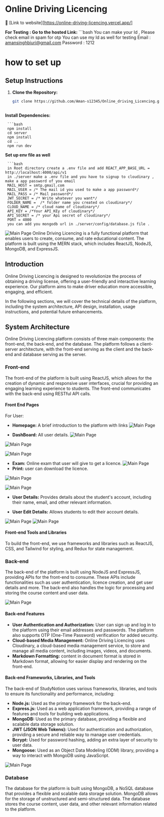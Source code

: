 
# Online Driving Licencing
:rocket: [Link to website][https://online-driving-licencing.vercel.app/]

 **For Testing : Go to the hosted Link:**
            ```bash
            You can make your Id , Please check email in spam for otp
            You can use my Id as well for testing
            Email : amansinghbiuri@gmail.com
            Password : 1212



# how to set up

## Setup Instructions

1. **Clone the Repository:**
   ```bash
   git clone https://github.com/Aman-s12345/Online_driving_Licencing.git 
  
**Install Dependencies:**

     ```bash
     npm install
     cd server
     npm install
     cd ..
     npm run dev

     
**Set up env file as well**

     ```bash
     in Root directory create a .env file and add REACT_APP_BASE_URL = http://localhost:4000/api/v1 
     in ./server make a .env file and you have to signup to cloudinary , make a app password of you email
     MAIL_HOST = smtp.gmail.com
     MAIL_USER = /* The mail id you used to make a app password*/
     MAIL_PASS = /* Mail password*/
     JWT_SECRET = /* Write whatever you want*/
     FOLDER_NAME =  /* folder name you created on cloudinary*/
     CLOUD_NAME = /* cloud name of cloudinary*/
     API_KEY = /*Your API_KEy of cloudinary*/
     API_SECRET = /* your Api secret of cloudinary*/
     PORT = 4000
     you can add you mongodb url in ./server/config/database.js file .



![Main Page](image/driving_home.png)
Online Driving Licencing is a fully functional  platform that enables users to create, consume, and rate educational content. The platform is built using the MERN stack, which includes ReactJS, NodeJS, MongoDB, and ExpressJS.




## Introduction

Online Driving Licencing is designed to revolutionize the process of obtaining a driving license, offering a user-friendly and interactive learning experience. Our platform aims to make driver education more accessible, engaging, and efficient.

In the following sections, we will cover the technical details of the platform, including the system architecture, API design, installation, usage instructions, and potential future enhancements.

## System Architecture

Online Driving Licencing platform consists of three main components: the front-end, the back-end, and the database. The platform follows a client-server architecture, with the front-end serving as the client and the back-end and database serving as the server.

### Front-end

The front-end of the platform is built using ReactJS, which allows for the creation of dynamic and responsive user interfaces, crucial for providing an engaging learning experience to students. The front-end communicates with the back-end using RESTful API calls.

#### Front End Pages

For User:

- **Homepage:** A brief introduction to the platform with links
![Main Page](image/driving_home.png)

- **DashBoard:** All user details.
![Main Page](image/driving_whole_dashboard.png)

![Main Page](image/driving_dashbord_1.png)

![Main Page](image/driving_dashbord_2.png)

- **Exam:** Online exam that user will give to get a licence.
![Main Page](image/driving_dashboard_exam_1.png)
- **Print:** user can download the licence.

![Main Page](image/driving_dashboard_lincence.png)

![Main Page](image/driving_dashboard_lincence_pdf.png)
- **User Details:** Provides details about the student's account, including their name, email, and other relevant information.

- **User Edit Details:** Allows students to edit their account details.


![Main Page](image/driving_dashbord_edit_1.png)
![Main Page](image/driving_dashbord_edit_2.png)

#### Front-end Tools and Libraries

To build the front-end, we use frameworks and libraries such as ReactJS, CSS, and Tailwind for styling, and Redux for state management.

### Back-end

The back-end of the platform is built using NodeJS and ExpressJS, providing APIs for the front-end to consume. These APIs include functionalities such as user authentication, licence creation, and get user details and more. The back-end also handles the logic for processing and storing the course content and user data.

![Main Page](image/driving_dashboard_exam_2.png)
#### Back-end Features

- **User Authentication and Authorization:** User can sign up and log in to the platform using their email addresses and passwords. The platform also supports OTP (One-Time Password) verification  for added security.
- **Cloud-based Media Management:** Online Driving Licencing uses Cloudinary, a cloud-based media management service, to store and manage all media content, including images, videos, and documents.
- **Markdown Formatting:**  content in document format is stored in Markdown format, allowing for easier display and rendering on the front-end.

#### Back-end Frameworks, Libraries, and Tools

The back-end of StudyNotion uses various frameworks, libraries, and tools to ensure its functionality and performance, including:

- **Node.js:** Used as the primary framework for the back-end.
- **Express.js:** Used as a web application framework, providing a range of features and tools for building web applications.
- **MongoDB:** Used as the primary database, providing a flexible and scalable data storage solution.
- **JWT (JSON Web Tokens):** Used for authentication and authorization, providing a secure and reliable way to manage user credentials.
- **Bcrypt:** Used for password hashing, adding an extra layer of security to user data.
- **Mongoose:** Used as an Object Data Modeling (ODM) library, providing a way to interact with MongoDB using JavaScript.

![Main Page](image/driving_dashboard_logout.png)

### Database

The database for the platform is built using MongoDB, a NoSQL database that provides a flexible and scalable data storage solution. MongoDB allows for the storage of unstructured and semi-structured data. The database stores the course content, user data, and other relevant information related to the platform.


